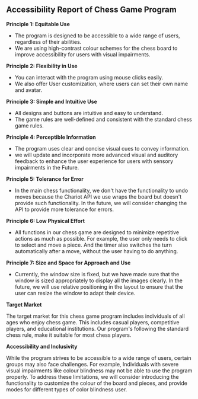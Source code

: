 

## Accessibility Report of Chess Game Program

**Principle 1: Equitable Use**

-   The program is designed to be accessible to a wide range of users, regardless of their abilities.
-   We are using high-contrast colour schemes for the chess board to improve accessibility for users with visual impairments.

**Principle 2: Flexibility in Use**

-   You can interact with the program using mouse clicks easily.
- We also offer User customization, where users can set their own name and avatar.

**Principle 3: Simple and Intuitive Use**

-   All designs and buttons are intuitive and easy to understand.
-   The game rules are well-defined and consistent with the standard chess game rules.

**Principle 4: Perceptible Information**

-   The program uses clear and concise visual cues to convey information.
-   we will update and incorporate more advanced visual and auditory feedback to enhance the user experience for users with sensory impairments in the Future.

**Principle 5: Tolerance for Error**

-  In the main chess functionality, we don't have the functionality to undo moves because the Chariot API we use wraps the board but doesn't provide such functionality. In the future, we will consider changing the API to provide more tolerance for errors.

**Principle 6: Low Physical Effort**

-  All functions in our chess game are designed to minimize repetitive actions as much as possible. For example, the user only needs to click to select and move a piece. And the timer also switches the turn automatically after a move, without the user having to do anything.

**Principle 7: Size and Space for Approach and Use**

-   Currently, the window size is fixed, but we have made sure that the window is sized appropriately to display all the images clearly. In the future, we will use relative positioning in the layout to ensure that the user can resize the window to adapt their device.

**Target Market**

The target market for this chess game program includes individuals of all ages who enjoy chess game. This includes casual players, competitive players, and educational institutions. Our program's following the standard chess rule, make it suitable for most chess players.

**Accessibility and Inclusivity**

While the program strives to be accessible to a wide range of users, certain groups may also face challenges. For example, Individuals with severe visual impairments like colour blindness may not be able to use the program properly. To address these limitations, we will consider introducing the functionality to customize the colour of the board and pieces, 
and provide modes for different types of color blindness user.

